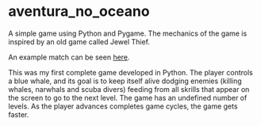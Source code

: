 # aventura_no_oceano
A simple game using Python and Pygame. The mechanics of the game is inspired by an old game called Jewel Thief. 

An example match can be seen <a href = "https://www.youtube.com/watch?v=cumRWPPtDGs">here</a>.

This was my first complete game developed in Python. The player controls a blue whale, and its goal is to keep itself alive dodging enemies 
(killing whales, narwhals and scuba divers) feeding from all skrills that appear on the screen to go to the next level. 
The game has an undefined number of levels. As the player advances completes game cycles, the game gets faster. 
